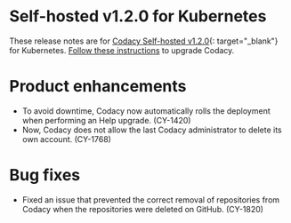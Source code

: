 # Self-hosted v1.2.0 for Kubernetes

These release notes are for [Codacy Self-hosted v1.2.0](https://github.com/codacy/chart/releases/tag/1.2.0){: target="_blank"} for Kubernetes. [Follow these instructions](/chart/maintenance/upgrade/) to upgrade Codacy.

# Product enhancements

-   To avoid downtime, Codacy now automatically rolls the deployment when performing an Help upgrade. (CY-1420)
-   Now, Codacy does not allow the last Codacy administrator to delete its own account. (CY-1768)

# Bug fixes

-   Fixed an issue that prevented the correct removal of repositories from Codacy when the repositories were deleted on GitHub. (CY-1820)
